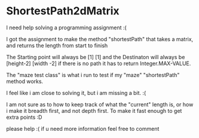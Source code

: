 # ShortestPath2dMatrix
I need help solving a programming assignment :(

I got the assignment to make the method "shortestPath" that takes a matrix, and returns the length from start to finish

The Starting point will always be [1] [1]
and the Destinaton will always be [height-2] [width -2]
if there is no path it has to return Integer.MAX-VALUE.

The "maze test class" is what i run to test if my "maze" "shortestPath" method works. 

I feel like i am close to solving it, but i am missing a bit. :(

I am not sure as to how to keep track of what the "current" length is, or how i make it breadth first, and not depth first. To make it fast enough to get extra points :D

please help :( if u need more information feel free to comment
